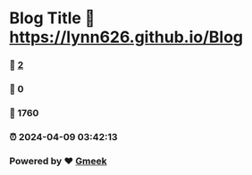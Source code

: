 # Blog Title :link: https://lynn626.github.io/Blog 
### :page_facing_up: [2](https://lynn626.github.io/Blog/tag.html) 
### :speech_balloon: 0 
### :hibiscus: 1760 
### :alarm_clock: 2024-04-09 03:42:13 
### Powered by :heart: [Gmeek](https://github.com/Meekdai/Gmeek)
